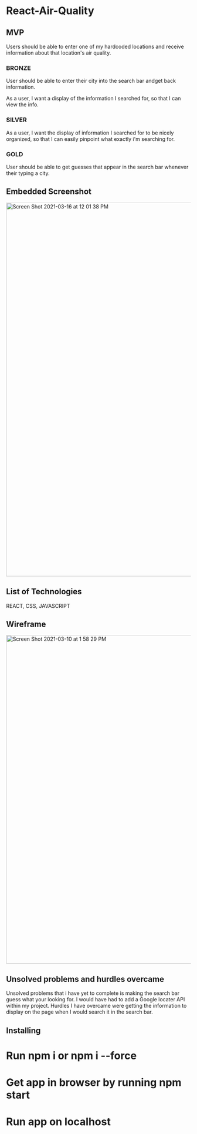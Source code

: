 # React-Air-Quality

## MVP
Users should be able to enter one of my hardcoded locations and receive information about that location's air quality.

### BRONZE
 User should be able to enter their city into the search bar andget back information.

 As a user, I want a display of the information I searched for, so that I can view the info.


### SILVER


As a user, I want the display of information I searched for to be nicely organized, so that I can easily pinpoint what exactly i'm searching for.


### GOLD

 User should be able to get guesses that appear in the search bar whenever their typing a city.


## Embedded Screenshot
<img width="1018" alt="Screen Shot 2021-03-16 at 12 01 38 PM" src="https://media.git.generalassemb.ly/user/33892/files/6d58b300-864f-11eb-8069-b07f31f3b466">

## List of Technologies

REACT, CSS, JAVASCRIPT


## Wireframe
<img width="895" alt="Screen Shot 2021-03-10 at 1 58 29 PM" src="https://media.git.generalassemb.ly/user/33892/files/c08eb980-81a8-11eb-9e19-ee7911df1f7b">

## Unsolved problems and hurdles overcame

Unsolved problems that i have yet to complete is making the search bar guess what your looking for. I would have had to add a Google locater API within my project. Hurdles I have overcame were getting the information to display on the page when I would search it in the search bar.

## Installing

# Run npm i or npm i --force
# Get app in browser by running npm start
# Run app on localhost
